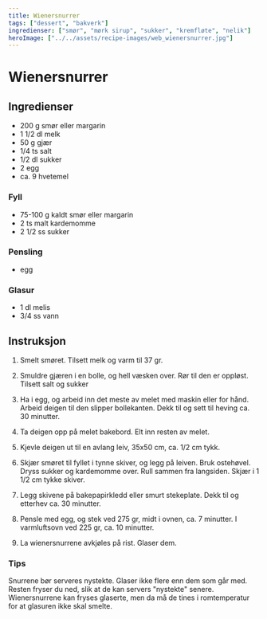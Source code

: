 ```yaml
---
title: Wienersnurrer
tags: ["dessert", "bakverk"]
ingredienser: ["smør", "mørk sirup", "sukker", "kremfløte", "nelik"]
heroImage: ["../../assets/recipe-images/web_wienersnurrer.jpg"]
---
```


# Wienersnurrer

## Ingredienser

- 200 g smør eller margarin
- 1 1/2 dl melk
- 50 g gjær
- 1/4 ts salt
- 1/2 dl sukker
- 2 egg
- ca. 9 hvetemel

### Fyll

- 75-100 g kaldt smør eller margarin
- 2 ts malt kardemomme
- 2 1/2 ss sukker

### Pensling

- egg

### Glasur

- 1 dl melis
- 3/4 ss vann

## Instruksjon

1. Smelt smøret. Tilsett melk og varm til 37 gr.

2. Smuldre gjæren i en bolle, og hell væsken over. Rør til den er oppløst. Tilsett salt og sukker

3. Ha i egg, og arbeid inn det meste av melet med maskin eller for hånd. Arbeid deigen til den slipper bollekanten. Dekk til og sett til heving ca. 30 minutter.

4. Ta deigen opp på melet bakebord. Elt inn resten av melet.

5. Kjevle deigen ut til en avlang leiv, 35x50 cm, ca. 1/2 cm tykk.

6. Skjær smøret til fyllet i tynne skiver, og legg på leiven. Bruk ostehøvel. Dryss sukker og kardemomme over. Rull sammen fra langsiden. Skjær i 1 1/2 cm tykke skiver.

7. Legg skivene på bakepapirkledd eller smurt stekeplate. Dekk til og etterhev ca. 30 minutter.

8. Pensle med egg, og stek ved 275 gr, midt i ovnen, ca. 7 minutter. I varmluftsovn ved 225 gr, ca. 10 minutter.

9. La wienersnurrene avkjøles på rist. Glaser dem.

### Tips

Snurrene bør serveres nystekte. Glaser ikke flere enn dem som går med. Resten fryser du ned, slik at de kan servers "nystekte" senere. Wienersnurrene kan fryses glaserte, men da må de tines i romtemperatur for at glasuren ikke skal smelte.
